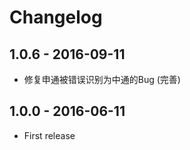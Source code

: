 # Changelog




## 1.0.6 - 2016-09-11

* 修复申通被错误识别为中通的Bug (完善)

## 1.0.0 - 2016-06-11

* First release
